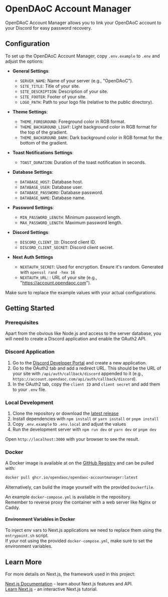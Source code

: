 # OpenDAoC Account Manager

OpenDAoC Account Manager allows you to link your OpenDAoC account to your Discord for easy password recovery.

## Configuration

To set up the OpenDAoC Account Manager, copy `.env.example` to `.env` and adjust the options:

- **General Settings**:
  - `SERVER_NAME`: Name of your server (e.g., "OpenDAoC").
  - `SITE_TITLE`: Title of your site.
  - `SITE_DESCRIPTION`: Description of your site.
  - `SITE_FOOTER`: Footer of your site.
  - `LOGO_PATH`: Path to your logo file (relative to the public directory).

- **Theme Settings**:
  - `THEME_FOREGROUND`: Foreground color in RGB format.
  - `THEME_BACKGROUND_LIGHT`: Light background color in RGB format for the top of the gradient.
  - `THEME_BACKGROUND_DARK`: Dark background color in RGB format for the bottom of the gradient.

- **Toast Notifications Settings**:
  - `TOAST_DURATION`: Duration of the toast notification in seconds.

- **Database Settings**:
  - `DATABASE_HOST`: Database host.
  - `DATABASE_USER`: Database user.
  - `DATABASE_PASSWORD`: Database password.
  - `DATABASE_NAME`: Database name.

- **Password Settings**:
  - `MIN_PASSWORD_LENGTH`: Minimum password length.
  - `MAX_PASSWORD_LENGTH`: Maximum password length.

- **Discord Settings**:
  - `DISCORD_CLIENT_ID`: Discord client ID.
  - `DISCORD_CLIENT_SECRET`: Discord client secret.

- **Next Auth Settings**
  - `NEXTAUTH_SECRET`: Used for encryption. Ensure it's random.  Generated with `openssl rand -hex 16`
  - `NEXTAUTH_URL`: : URL of your site (e.g., "https://account.opendaoc.com").

Make sure to replace the example values with your actual configurations.

## Getting Started

### Prerequisites

Apart from the obvious like Node.js and access to the server database, you will need to create a Discord application and enable the OAuth2 API.

### Discord Application

1. Go to the [Discord Developer Portal](https://discord.com/developers/applications) and create a new application.
2. Go to the OAuth2 tab and add a redirect URL. This should be the URL of your site with `/api/auth/callback/discord` appended to it (e.g., `https://account.opendaoc.com/api/auth/callback/discord`).
3. In the OAuth2 tab, copy the `client ID` and `client secret` and add them to your `.env` file.

### Local Development

1. Clone the repository or download the [latest release](https://github.com/OpenDAoC/opendaoc-accountmanager/releases/latest)
2. Install dependencies with `npm install` or `yarn install` or `pnpm install`
3. Copy `.env.example` to `.env.local` and adjust the values
4. Run the development server with `npm run dev` or `yarn dev` or `pnpm dev`

Open `http://localhost:3000` with your browser to see the result.

### Docker

A Docker image is available at on the [GitHub Registry](https://github.com/OpenDAoC/opendaoc-accountmanager/pkgs/container/opendaoc-accountmanager) and can be pulled with:

```bash
docker pull ghcr.io/opendaoc/opendaoc-accountmanager:latest
```

Alternatively, can build the image yourself with the provided `Dockerfile`.  

An example `docker-compose.yml` is available in the repository.  
Remember to reverse proxy the container with a web server like Nginx or Caddy.

#### Environment Variables in Docker
To inject env vars to Next.js applications we need to replace them using the `entrypoint.sh` script.  
If your not using the provided `docker-compose.yml`, make sure to set the environment variables. 

## Learn More
For more details on Next.js, the framework used in this project:

[Next.js Documentation](https://nextjs.org/docs) - learn about Next.js features and API.  
[Learn Next.js](https://nextjs.org/learn) - an interactive Next.js tutorial.